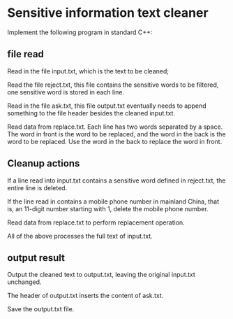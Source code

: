 # Sensitive information text cleaner

Implement the following program in standard C++:

## file read

Read in the file input.txt, which is the text to be cleaned;

Read the file reject.txt, this file contains the sensitive words to be filtered, one sensitive word is stored in each line.

Read in the file ask.txt, this file output.txt eventually needs to append something to the file header besides the cleaned input.txt.

Read data from replace.txt. Each line has two words separated by a space. The word in front is the word to be replaced, and the word in the back is the word to be replaced. Use the word in the back to replace the word in front.

## Cleanup actions

If a line read into input.txt contains a sensitive word defined in reject.txt, the entire line is deleted.

If the line read in contains a mobile phone number in mainland China, that is, an 11-digit number starting with 1, delete the mobile phone number.

Read data from replace.txt to perform replacement operation.

All of the above processes the full text of input.txt.

## output result

Output the cleaned text to output.txt, leaving the original input.txt unchanged.

The header of output.txt inserts the content of ask.txt.

Save the output.txt file.
